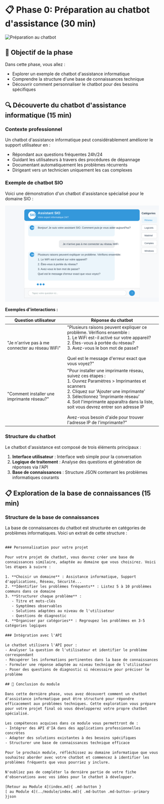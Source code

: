 # 📋 Phase 0: Préparation au chatbot d'assistance (30 min)

![Préparation au chatbot](https://images.unsplash.com/photo-1454165804606-c3d57bc86b40?auto=format&fit=crop&q=80&w=1000&h=300)

## 🎯 Objectif de la phase

Dans cette phase, vous allez :

- Explorer un exemple de chatbot d'assistance informatique
- Comprendre la structure d'une base de connaissances technique
- Découvrir comment personnaliser le chatbot pour des besoins spécifiques

## 🔍 Découverte du chatbot d'assistance informatique (15 min)

### Contexte professionnel

Un chatbot d'assistance informatique peut considérablement améliorer le support utilisateur en :
- Répondant aux questions fréquentes 24h/24
- Guidant les utilisateurs à travers des procédures de dépannage
- Documentant automatiquement les problèmes récurrents
- Dirigeant vers un technicien uniquement les cas complexes

### Exemple de chatbot SIO

Voici une démonstration d'un chatbot d'assistance spécialisé pour le domaine SIO :

![Chatbot SIO](../images/chatbot-sio-screenshot.svg)

**Exemples d'interactions :**

| Question utilisateur | Réponse du chatbot |
|---------------------|-------------------|
| "Je n'arrive pas à me connecter au réseau WiFi" | "Plusieurs raisons peuvent expliquer ce problème. Vérifions ensemble :<br>1. Le WiFi est-il activé sur votre appareil?<br>2. Êtes-vous à portée du réseau?<br>3. Avez-vous le bon mot de passe?<br><br>Quel est le message d'erreur exact que vous voyez?" |
| "Comment installer une imprimante réseau?" | "Pour installer une imprimante réseau, suivez ces étapes :<br>1. Ouvrez Paramètres > Imprimantes et scanners<br>2. Cliquez sur 'Ajouter une imprimante'<br>3. Sélectionnez 'Imprimante réseau'<br>4. Soit l'imprimante apparaîtra dans la liste, soit vous devrez entrer son adresse IP<br><br>Avez-vous besoin d'aide pour trouver l'adresse IP de l'imprimante?" |

### Structure du chatbot

Le chatbot d'assistance est composé de trois éléments principaux :

1. **Interface utilisateur** : Interface web simple pour la conversation
2. **Logique de traitement** : Analyse des questions et génération de réponses via l'API
3. **Base de connaissances** : Structure JSON contenant les problèmes informatiques courants

## 📋 Exploration de la base de connaissances (15 min)

### Structure de la base de connaissances

La base de connaissances du chatbot est structurée en catégories de problèmes informatiques. Voici un extrait de cette structure :

```

### Personnalisation pour votre projet

Pour votre projet de chatbot, vous devrez créer une base de connaissances similaire, adaptée au domaine que vous choisirez. Voici les étapes à suivre :

1. **Choisir un domaine** : Assistance informatique, Support d'applications, Réseau, Sécurité...
2. **Identifier les problèmes fréquents** : Listez 5 à 10 problèmes communs dans ce domaine
3. **Structurer chaque problème** :
   - Titre et mots-clés
   - Symptômes observables
   - Solutions adaptées au niveau de l'utilisateur
   - Questions de diagnostic
4. **Organiser par catégories** : Regroupez les problèmes en 3-5 catégories logiques

### Intégration avec l'API

Le chatbot utilisera l'API pour :
- Analyser la question de l'utilisateur et identifier le problème correspondant
- Récupérer les informations pertinentes dans la base de connaissances
- Formuler une réponse adaptée au niveau technique de l'utilisateur
- Poser des questions de diagnostic si nécessaire pour préciser le problème

## 📝 Conclusion du module

Dans cette dernière phase, vous avez découvert comment un chatbot d'assistance informatique peut être structuré pour répondre efficacement aux problèmes techniques. Cette exploration vous prépare pour votre projet final où vous développerez votre propre chatbot spécialisé.

Les compétences acquises dans ce module vous permettront de :
- Intégrer des API d'IA dans des applications professionnelles concrètes
- Adapter des solutions existantes à des besoins spécifiques
- Structurer une base de connaissances technique efficace

Pour le prochain module, réfléchissez au domaine informatique que vous souhaitez aborder avec votre chatbot et commencez à identifier les problèmes fréquents que vous pourriez y inclure.

N'oubliez pas de compléter la dernière partie de votre fiche d'observations avec vos idées pour le chatbot à développer.

[Retour au Module 4](index.md){ .md-button }
[ au Module 4](../module/index.md){ .md-button .md-button--primary }json
